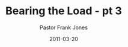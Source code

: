 ---
lunr: "true"
title: "Bearing the Load - pt 3"
author: "Pastor Frank Jones"
postDate: "03-20-2011"
date: 2011-03-20
category: "sermons"
slug: "2011/03/BearingTheLoad_pt3"
icon: microphone
audioLink: "BearingTheLoad_pt3"
tags: [bearing]
mp3: "BearingTheLoad_pt3/03202011.mp3"
ogg: "BearingTheLoad_pt3/03202011.ogg"
linkurl: "https://archive.org/download/BearingTheLoad_pt3/BearingTheLoad_pt3_files.xml"
ipath: "https://archive.org/download/BearingTheLoad_pt3/03202011.mp3"
layout: sermon.html
---